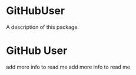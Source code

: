 # GitHubUser

A description of this package.
# GitHub User
add more info to read me
add more info to read me

